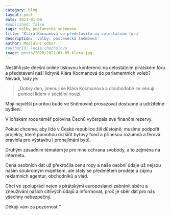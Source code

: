 ```yaml
---
category: blog
layout: post
date: 2021-01-09
#published: false
tags: volby poslanecká_sněmovna
title: 'Klára Kocmanová se představila na celostátním fóru'
description: 'volby, poslanecká sněmovna'
author: Mediální odbor
#authorId: lucie.chocholova
image: posts/2020/2021-01-09-klara.jpg
---
```


Nestihli jste dnešní online tiskovou konferenci na celostátním pirátském fóru a představení naší lídryně Klára Kocmanová do parlamentních voleb? Nevadí, tady je:

> „Dobrý den, jmenuji se Klára Kocmanová a dlouhodobě se věnuji pomoci lidem v sociální nouzi.

Mojí největší prioritou bude ve Sněmovně prosazovat dostupné a udržitelné bydlení.

V loňském roce téměř polovina Čechů vyčerpala své finanční rezervy.

Pokud chceme, aby lidé v České republice žili důstojně, musíme podpořit projekty, které pomohou rozšířit bytový fond a přinesou rozumná a férová pravidla pro výstavbu i pronajímání bytů.

Druhým zásadním tématem je pro mne ochrana svobody, a to zejména na internetu.

Cena osobních dat už překročila cenu ropy a naše osobní údaje už nejsou naším soukromým majetkem, ale staly se předmětem prodeje a zájmu reklamních agentur, obchodníků a vlád.

Chci ve spolupráci nejen s pirátskými europoslanci zabránit sběru a zneužívání našich citlivých údajů a informovat, proč je sběr dat pro nás všechny nebezpečný.

Děkuji vám za pozornost.“
